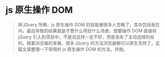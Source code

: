 # js 原生操作 DOM

> 拜 jQuery 所赐，js 原生操作 DOM 的技能被很多人忽略了，其中包括我在内，最后导致的结果就是不管什么项目什么场景，想要操作 DOM 直接将 jQuery 引入到项目中，不是说这样一定不好，而是丧失了主动选择的权利。随着浏览器的发展，很多 jQuery 的方法浏览器都可以原生支持了，这篇文章整理一下常用的 js 原生操作 DOM 的方法，共勉。

## 